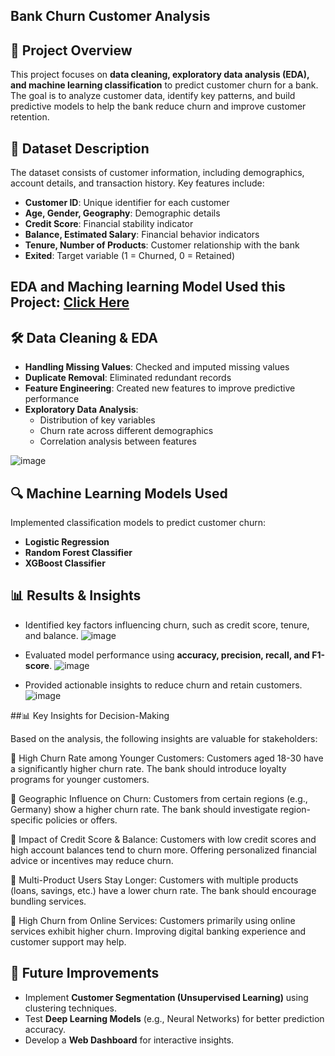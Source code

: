 ## Bank Churn Customer Analysis

## 📌 Project Overview
This project focuses on **data cleaning, exploratory data analysis (EDA), and machine learning classification** to predict customer churn for a bank. The goal is to analyze customer data, identify key patterns, and build predictive models to help the bank reduce churn and improve customer retention.

## 📂 Dataset Description
The dataset consists of customer information, including demographics, account details, and transaction history. Key features include:
- **Customer ID**: Unique identifier for each customer
- **Age, Gender, Geography**: Demographic details
- **Credit Score**: Financial stability indicator
- **Balance, Estimated Salary**: Financial behavior indicators
- **Tenure, Number of Products**: Customer relationship with the bank
- **Exited**: Target variable (1 = Churned, 0 = Retained)

## EDA and Maching learning Model Used this Project: [Click Here](http://localhost:8888/notebooks/Bank%20Churn%20Customer-%20Data%20Cleaning%2C%20EDA%20%26%20Classification.ipynb)

## 🛠️ Data Cleaning & EDA
- **Handling Missing Values**: Checked and imputed missing values
- **Duplicate Removal**: Eliminated redundant records
- **Feature Engineering**: Created new features to improve predictive performance
- **Exploratory Data Analysis**: 
  - Distribution of key variables
  - Churn rate across different demographics
  - Correlation analysis between features

![image](https://github.com/user-attachments/assets/bf928bd9-0864-4224-97f5-74da1c41aaea)



## 🔍 Machine Learning Models Used
Implemented classification models to predict customer churn:
- **Logistic Regression**
- **Random Forest Classifier**
- **XGBoost Classifier**

## 📊 Results & Insights

- Identified key factors influencing churn, such as credit score, tenure, and balance.
  ![image](https://github.com/user-attachments/assets/6bcbabc5-6214-4013-92c0-6e85f626aa11)

- Evaluated model performance using **accuracy, precision, recall, and F1-score**.
![image](https://github.com/user-attachments/assets/22afc9f0-7550-4f9b-90e2-497f7642c047)


- Provided actionable insights to reduce churn and retain customers.
![image](https://github.com/user-attachments/assets/c4df171b-3fa7-466d-a59d-ee5324abc15c)




##📊 Key Insights for Decision-Making

Based on the analysis, the following insights are valuable for stakeholders:

📌 High Churn Rate among Younger Customers: Customers aged 18-30 have a significantly higher churn rate. The bank should introduce loyalty programs for younger customers.

📌 Geographic Influence on Churn: Customers from certain regions (e.g., Germany) show a higher churn rate. The bank should investigate region-specific policies or offers.

📌 Impact of Credit Score & Balance: Customers with low credit scores and high account balances tend to churn more. Offering personalized financial advice or incentives may reduce churn.

📌 Multi-Product Users Stay Longer: Customers with multiple products (loans, savings, etc.) have a lower churn rate. The bank should encourage bundling services.

📌 High Churn from Online Services: Customers primarily using online services exhibit higher churn. Improving digital banking experience and customer support may help.

## 🚀 Future Improvements
- Implement **Customer Segmentation (Unsupervised Learning)** using clustering techniques.
- Test **Deep Learning Models** (e.g., Neural Networks) for better prediction accuracy.
- Develop a **Web Dashboard** for interactive insights.
